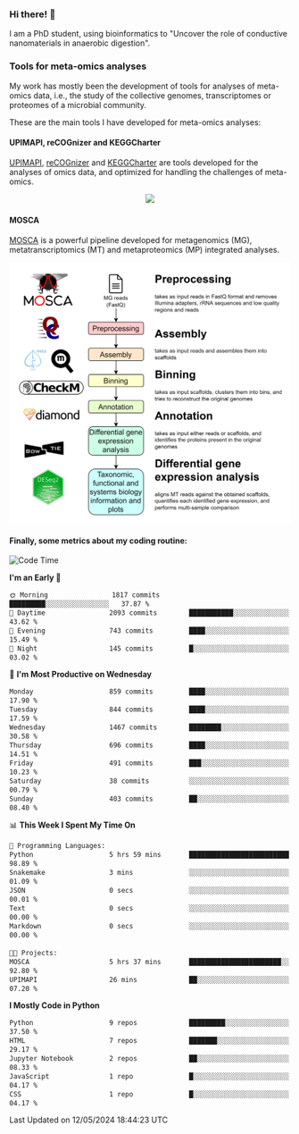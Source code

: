 ### Hi there! 👋

I am a PhD student, using bioinformatics to "Uncover the role of conductive nanomaterials in anaerobic digestion".

### Tools for meta-omics analyses

My work has mostly been the development of tools for analyses of meta-omics data, i.e., the study of the collective genomes, transcriptomes or proteomes of a microbial community.

These are the main tools I have developed for meta-omics analyses:

#### UPIMAPI, reCOGnizer and KEGGCharter

[UPIMAPI](https://github.com/iquasere/UPIMAPI), [reCOGnizer](https://github.com/iquasere/reCOGnizer) and [KEGGCharter](https://github.com/iquasere/KEGGCharter) are tools developed for the analyses of omics data, and optimized for handling the challenges of meta-omics.

<p align="center">
    <img src="assets/annotation_paper.png">
</p>

#### MOSCA

[MOSCA](https://github.com/iquasere/MOSCA) is a powerful pipeline developed for metagenomics (MG), metatranscriptomics (MT) and metaproteomics (MP) integrated analyses.

<p align="center">
    <img src="assets/mosca_workflow.png" align="center" width="700">
</p>


#### Finally, some metrics about my coding routine:

<!--START_SECTION:waka-->
![Code Time](http://img.shields.io/badge/Code%20Time-827%20hrs%2021%20mins-blue)

**I'm an Early 🐤** 

```text
🌞 Morning                1817 commits        █████████░░░░░░░░░░░░░░░░   37.87 % 
🌆 Daytime                2093 commits        ███████████░░░░░░░░░░░░░░   43.62 % 
🌃 Evening                743 commits         ████░░░░░░░░░░░░░░░░░░░░░   15.49 % 
🌙 Night                  145 commits         █░░░░░░░░░░░░░░░░░░░░░░░░   03.02 % 
```
📅 **I'm Most Productive on Wednesday** 

```text
Monday                   859 commits         ████░░░░░░░░░░░░░░░░░░░░░   17.90 % 
Tuesday                  844 commits         ████░░░░░░░░░░░░░░░░░░░░░   17.59 % 
Wednesday                1467 commits        ████████░░░░░░░░░░░░░░░░░   30.58 % 
Thursday                 696 commits         ████░░░░░░░░░░░░░░░░░░░░░   14.51 % 
Friday                   491 commits         ███░░░░░░░░░░░░░░░░░░░░░░   10.23 % 
Saturday                 38 commits          ░░░░░░░░░░░░░░░░░░░░░░░░░   00.79 % 
Sunday                   403 commits         ██░░░░░░░░░░░░░░░░░░░░░░░   08.40 % 
```


📊 **This Week I Spent My Time On** 

```text
💬 Programming Languages: 
Python                   5 hrs 59 mins       █████████████████████████   98.89 % 
Snakemake                3 mins              ░░░░░░░░░░░░░░░░░░░░░░░░░   01.09 % 
JSON                     0 secs              ░░░░░░░░░░░░░░░░░░░░░░░░░   00.01 % 
Text                     0 secs              ░░░░░░░░░░░░░░░░░░░░░░░░░   00.00 % 
Markdown                 0 secs              ░░░░░░░░░░░░░░░░░░░░░░░░░   00.00 % 

🐱‍💻 Projects: 
MOSCA                    5 hrs 37 mins       ███████████████████████░░   92.80 % 
UPIMAPI                  26 mins             ██░░░░░░░░░░░░░░░░░░░░░░░   07.20 % 
```

**I Mostly Code in Python** 

```text
Python                   9 repos             █████████░░░░░░░░░░░░░░░░   37.50 % 
HTML                     7 repos             ███████░░░░░░░░░░░░░░░░░░   29.17 % 
Jupyter Notebook         2 repos             ██░░░░░░░░░░░░░░░░░░░░░░░   08.33 % 
JavaScript               1 repo              █░░░░░░░░░░░░░░░░░░░░░░░░   04.17 % 
CSS                      1 repo              █░░░░░░░░░░░░░░░░░░░░░░░░   04.17 % 
```




 Last Updated on 12/05/2024 18:44:23 UTC
<!--END_SECTION:waka-->
